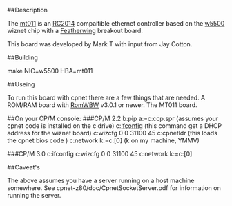 ##Description

The [mt011](https://github.com/markt4311/MT011) is an [RC2014](http://www.rc2014.co.uk/) compaitible ethernet controller based on the [w5500](https://www.wiznet.io/product-item/w5500/) wiznet chip with a [Featherwing](https://learn.adafruit.com/adafruit-wiz5500-wiznet-ethernet-featherwing) breakout board.

This board was developed by Mark T with input from Jay Cotton.  

##Building

 make NIC=w5500 HBA=mt011

##Useing

To run this board with cpnet there are a few things that are needed.
A ROM/RAM board with [RomWBW](https://github.com/wwarthen/RomWBW) v3.0.1 or newer.   The MT011 board.  

##On your CP/M console:
###CP/M 2.2
b:pip a:=c:ccp.spr  (assumes your cpnet code is installed on the c drive)
c:[ifconfig](jayacotton/inettools-z80)  (this command get a DHCP address for the wiznet board)
c:wizcfg 0 0 <host ip address> 31100 45
c:cpnetldr  (this loads the cpnet bios code )
c:network k:=c:[0]  (k on my machine, YMMV)

###CP/M 3.0
c:ifconfig
c:wizcfg 0 0 <host ip address> 31100 45
c:network k:=c:[0]

##Caveat's

The above assumes you have a server running on a host machine somewhere.
See cpnet-z80/doc/CpnetSocketServer.pdf for information on running the 
server.
